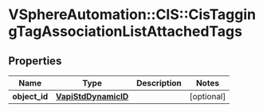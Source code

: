 # VSphereAutomation::CIS::CisTaggingTagAssociationListAttachedTags

## Properties
Name | Type | Description | Notes
------------ | ------------- | ------------- | -------------
**object_id** | [**VapiStdDynamicID**](VapiStdDynamicID.md) |  | [optional] 


